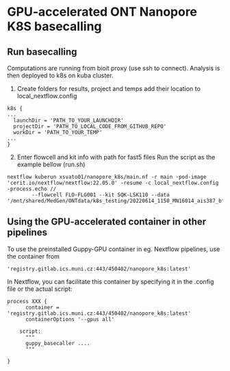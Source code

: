 # GPU-accelerated ONT Nanopore K8S basecalling 
## Run basecalling 

Computations are running from bioit proxy (use ssh to connect). Analysis is then deployed to k8s on kuba cluster.

1. Create folders for results, project and temps
 add their location to local_nextflow.config
 ```
 k8s {
...
   launchDir = 'PATH_TO_YOUR_LAUNCHDIR'
   projectDir = 'PATH_TO_LOCAL_CODE_FROM_GITHUB_REPO'
   workDir = 'PATH_TO_YOUR_TEMP'
...
}
```
2. Enter flowcell and kit info with path for fast5 files 
Run the script as the example bellow (run.sh)
```
nextflow kuberun xsvato01/nanopore_k8s/main.nf -r main -pod-image 'cerit.io/nextflow/nextflow:22.05.0' -resume -c local_nextflow.config -process.echo //
        --flowcell FLO-FLG001 --kit SQK-LSK110 --data '/mnt/shared/MedGen/ONTdata/k8s_testing/20220614_1150_MN16014_ais387_bfa74e7a/fast5_pass'
```
## Using the GPU-accelerated container in other pipelines
To use the preinstalled Guppy-GPU container in eg. Nextflow pipelines, use the container from
```
'registry.gitlab.ics.muni.cz:443/450402/nanopore_k8s:latest'
```
In Nextflow, you can facilitate this container by specifying it in the .config file or the actual script:
```
process XXX {
      container = 'registry.gitlab.ics.muni.cz:443/450402/nanopore_k8s:latest'
      containerOptions '--gpus all'

    script:
      """
      guppy_basecaller ....
      """

}

```

